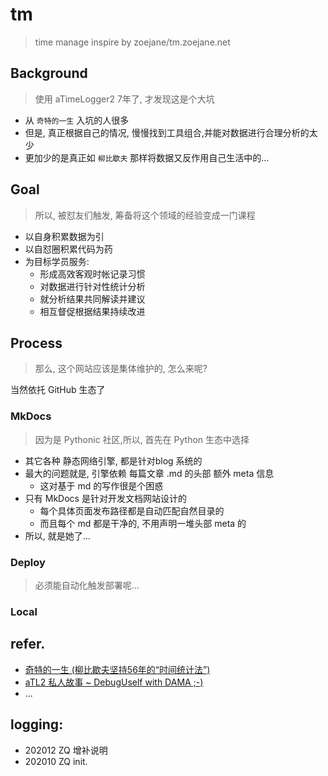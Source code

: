 # tm
> time manage inspire by zoejane/tm.zoejane.net

## Background
> 使用 aTimeLogger2 7年了, 才发现这是个大坑

- 从 `奇特的一生` 入坑的人很多
- 但是, 真正根据自己的情况, 慢慢找到工具组合,并能对数据进行合理分析的太少
- 更加少的是真正如 `柳比歇夫` 那样将数据又反作用自己生活中的...


## Goal
> 所以, 被怼友们触发, 筹备将这个领域的经验变成一门课程

- 以自身积累数据为引
- 以自怼圈积累代码为药
- 为目标学员服务:
    + 形成高效客观时帐记录习惯
    + 对数据进行针对性统计分析
    + 就分析结果共同解读并建议
    + 相互督促根据结果持续改进

## Process
> 那么, 这个网站应该是集体维护的, 怎么来呢?

当然依托 GitHub 生态了

### MkDocs
> 因为是 Pythonic 社区,所以, 首先在 Python 生态中选择

- 其它各种 静态网络引擎, 都是针对blog 系统的
- 最大的问题就是, 引擎依赖 每篇文章 .md 的头部 额外 meta 信息
    + 这对基于 md 的写作很是个困惑
- 只有 MkDocs 是针对开发文档网站设计的
    + 每个具体页面发布路径都是自动匹配自然目录的
    + 而且每个 md 都是干净的, 不用声明一堆头部 meta 的
- 所以, 就是她了...

### Deploy
> 必须能自动化触发部署呢...





### Local


## refer.

- [奇特的一生 (柳比歇夫坚持56年的“时间统计法”)](https://book.douban.com/subject/1115353/)
- [aTL2 私人故事 ~ DebugUself with DAMA ;-)](https://du.101.camp/2018-10/atl2tt-story/)
- ...


## logging:


- 202012 ZQ 增补说明
- 202010 ZQ init.

